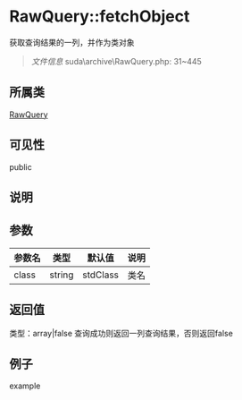 # RawQuery::fetchObject
获取查询结果的一列，并作为类对象
> *文件信息* suda\archive\RawQuery.php: 31~445
## 所属类 

[RawQuery](../RawQuery.md)

## 可见性

  public  
## 说明



## 参数

| 参数名 | 类型 | 默认值 | 说明 |
|--------|-----|-------|-------|
| class |  string | stdClass |  类名 |

## 返回值
类型：array|false
 查询成功则返回一列查询结果，否则返回false

## 例子

example